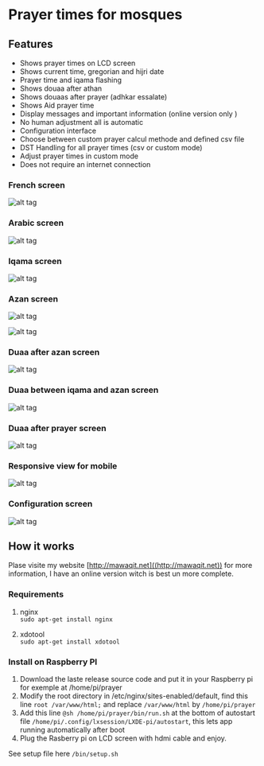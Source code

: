 # Prayer times for mosques ###

## Features

* Shows prayer times on LCD screen
* Shows current time, gregorian and hijri date
* Prayer time and iqama flashing
* Shows douaa after athan
* Shows douaas after prayer (adhkar essalate)
* Shows Aid prayer time
* Display messages and important information (online version only                 )
* No human adjustment all is automatic
* Configuration interface
* Choose between custom prayer calcul methode and defined csv file
* DST Handling for all prayer times (csv or custom mode)
* Adjust prayer times in custom mode
* Does not require an internet connection


### French screen
![alt tag](http://mawaqit.net/bundles/app/agency/img/software/french.png)

### Arabic screen
![alt tag](http://mawaqit.net/bundles/app/agency/img/software/arabic.png)

### Iqama screen
![alt tag](http://mawaqit.net/bundles/app/agency/img/software/iqama.png)

### Azan screen
![alt tag](http://mawaqit.net/bundles/app/agency/img/software/adhan-1.png)

![alt tag](http://mawaqit.net/bundles/app/agency/img/software/adhan-2.png)

### Duaa after azan screen
![alt tag](http://mawaqit.net/bundles/app/agency/img/software/douaa-after-adhan.png)

### Duaa between iqama and azan screen
![alt tag](http://mawaqit.net/bundles/app/agency/img/software/douaa-between-adhan-and-iqama.png)

### Duaa after prayer screen
![alt tag](http://mawaqit.net/bundles/app/agency/img/software/douaa-after-prayer.png)


### Responsive view for mobile
![alt tag](http://mawaqit.net/bundles/app/agency/img/software/mobile.png)

### Configuration screen
![alt tag](http://mawaqit.net//bundles/app/agency/img/software/mobile-admin.png)

## How it works

Plase visite my website [http://mawaqit.net]((http://mawaqit.net)) for more information, I have an online version witch is best un more complete.

### Requirements
1. nginx  
`sudo apt-get install nginx`

2. xdotool  
`sudo apt-get install xdotool`

### Install on Raspberry PI
1. Download the laste release source code and put it in your Raspberry pi for exemple at /home/pi/prayer
2. Modify the root directory in /etc/nginx/sites-enabled/default, find this line `root /var/www/html;` and replace `/var/www/html` by `/home/pi/prayer`
3. Add this line `@sh /home/pi/prayer/bin/run.sh` at the bottom of autostart file `/home/pi/.config/lxsession/LXDE-pi/autostart`, this lets app running automatically after boot
4. Plug the Rasberry pi on LCD screen with hdmi cable and enjoy.

See setup file here `/bin/setup.sh`